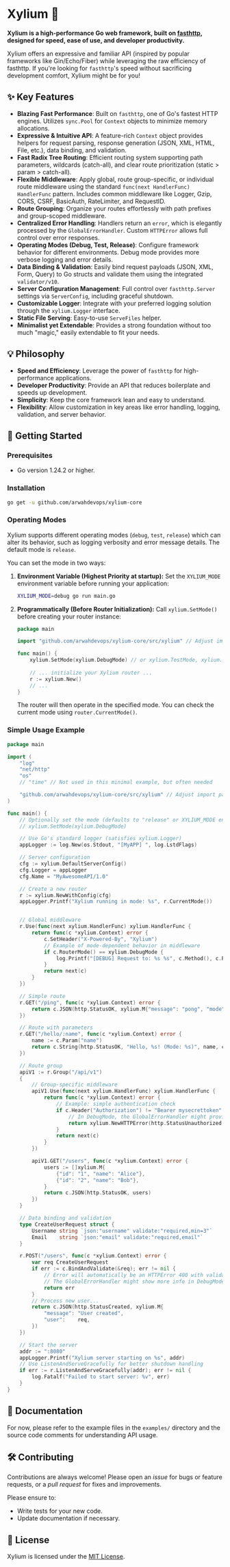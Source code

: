 # Xylium 🚀

**Xylium is a high-performance Go web framework, built on [fasthttp](https://github.com/valyala/fasthttp), designed for speed, ease of use, and developer productivity.**

Xylium offers an expressive and familiar API (inspired by popular frameworks like Gin/Echo/Fiber) while leveraging the raw efficiency of fasthttp. If you're looking for `fasthttp`'s speed without sacrificing development comfort, Xylium might be for you!

## ✨ Key Features

*   **Blazing Fast Performance**: Built on `fasthttp`, one of Go's fastest HTTP engines. Utilizes `sync.Pool` for `Context` objects to minimize memory allocations.
*   **Expressive & Intuitive API**: A feature-rich `Context` object provides helpers for request parsing, response generation (JSON, XML, HTML, File, etc.), data binding, and validation.
*   **Fast Radix Tree Routing**: Efficient routing system supporting path parameters, wildcards (catch-all), and clear route prioritization (static > param > catch-all).
*   **Flexible Middleware**: Apply global, route group-specific, or individual route middleware using the standard `func(next HandlerFunc) HandlerFunc` pattern. Includes common middleware like Logger, Gzip, CORS, CSRF, BasicAuth, RateLimiter, and RequestID.
*   **Route Grouping**: Organize your routes effortlessly with path prefixes and group-scoped middleware.
*   **Centralized Error Handling**: Handlers return an `error`, which is elegantly processed by the `GlobalErrorHandler`. Custom `HTTPError` allows full control over error responses.
*   **Operating Modes (Debug, Test, Release)**: Configure framework behavior for different environments. Debug mode provides more verbose logging and error details.
*   **Data Binding & Validation**: Easily bind request payloads (JSON, XML, Form, Query) to Go structs and validate them using the integrated `validator/v10`.
*   **Server Configuration Management**: Full control over `fasthttp.Server` settings via `ServerConfig`, including graceful shutdown.
*   **Customizable Logger**: Integrate with your preferred logging solution through the `xylium.Logger` interface.
*   **Static File Serving**: Easy-to-use `ServeFiles` helper.
*   **Minimalist yet Extendable**: Provides a strong foundation without too much "magic," easily extendable to fit your needs.

## 💡 Philosophy

*   **Speed and Efficiency**: Leverage the power of `fasthttp` for high-performance applications.
*   **Developer Productivity**: Provide an API that reduces boilerplate and speeds up development.
*   **Simplicity**: Keep the core framework lean and easy to understand.
*   **Flexibility**: Allow customization in key areas like error handling, logging, validation, and server behavior.

## 🚀 Getting Started

### Prerequisites

*   Go version 1.24.2 or higher.

### Installation

```bash
go get -u github.com/arwahdevops/xylium-core
```

### Operating Modes

Xylium supports different operating modes (`debug`, `test`, `release`) which can alter its behavior, such as logging verbosity and error message details. The default mode is `release`.

You can set the mode in two ways:

1.  **Environment Variable (Highest Priority at startup):**
    Set the `XYLIUM_MODE` environment variable before running your application:
    ```bash
    XYLIUM_MODE=debug go run main.go
    ```
2.  **Programmatically (Before Router Initialization):**
    Call `xylium.SetMode()` before creating your router instance:
    ```go
    package main

    import "github.com/arwahdevops/xylium-core/src/xylium" // Adjust import path

    func main() {
        xylium.SetMode(xylium.DebugMode) // or xylium.TestMode, xylium.ReleaseMode
        
        // ... initialize your Xylium router ...
        r := xylium.New() 
        // ...
    }
    ```
    The router will then operate in the specified mode. You can check the current mode using `router.CurrentMode()`.

### Simple Usage Example

```go
package main

import (
	"log"
	"net/http"
	"os"
	// "time" // Not used in this minimal example, but often needed

	"github.com/arwahdevops/xylium-core/src/xylium" // Adjust import path as per your project structure
)

func main() {
	// Optionally set the mode (defaults to "release" or XYLIUM_MODE env var)
	// xylium.SetMode(xylium.DebugMode)

	// Use Go's standard logger (satisfies xylium.Logger)
	appLogger := log.New(os.Stdout, "[MyAPP] ", log.LstdFlags)

	// Server configuration
	cfg := xylium.DefaultServerConfig()
	cfg.Logger = appLogger
	cfg.Name = "MyAwesomeAPI/1.0"

	// Create a new router
	r := xylium.NewWithConfig(cfg)
	appLogger.Printf("Xylium running in mode: %s", r.CurrentMode())


	// Global middleware
	r.Use(func(next xylium.HandlerFunc) xylium.HandlerFunc {
		return func(c *xylium.Context) error {
			c.SetHeader("X-Powered-By", "Xylium")
			// Example of mode-dependent behavior in middleware
			if c.RouterMode() == xylium.DebugMode {
				log.Printf("[DEBUG] Request to: %s %s", c.Method(), c.Path())
			}
			return next(c)
		}
	})

	// Simple route
	r.GET("/ping", func(c *xylium.Context) error {
		return c.JSON(http.StatusOK, xylium.M{"message": "pong", "mode": c.RouterMode()})
	})

	// Route with parameters
	r.GET("/hello/:name", func(c *xylium.Context) error {
		name := c.Param("name")
		return c.String(http.StatusOK, "Hello, %s! (Mode: %s)", name, c.RouterMode())
	})

	// Route group
	apiV1 := r.Group("/api/v1")
	{
		// Group-specific middleware
		apiV1.Use(func(next xylium.HandlerFunc) xylium.HandlerFunc {
			return func(c *xylium.Context) error {
				// Example: simple authentication check
				if c.Header("Authorization") != "Bearer mysecrettoken" {
					// In DebugMode, the GlobalErrorHandler might provide more detailed error info.
					return xylium.NewHTTPError(http.StatusUnauthorized, "Unauthorized access to API v1")
				}
				return next(c)
			}
		})

		apiV1.GET("/users", func(c *xylium.Context) error {
			users := []xylium.M{
				{"id": "1", "name": "Alice"},
				{"id": "2", "name": "Bob"},
			}
			return c.JSON(http.StatusOK, users)
		})
	}

	// Data binding and validation
	type CreateUserRequest struct {
		Username string `json:"username" validate:"required,min=3"`
		Email    string `json:"email" validate:"required,email"`
	}

	r.POST("/users", func(c *xylium.Context) error {
		var req CreateUserRequest
		if err := c.BindAndValidate(&req); err != nil {
			// Error will automatically be an HTTPError 400 with validation details.
			// The GlobalErrorHandler might show more info in DebugMode.
			return err
		}
		// Process new user...
		return c.JSON(http.StatusCreated, xylium.M{
			"message": "User created",
			"user":    req,
		})
	})

	// Start the server
	addr := ":8080"
	appLogger.Printf("Xylium server starting on %s", addr)
	// Use ListenAndServeGracefully for better shutdown handling
	if err := r.ListenAndServeGracefully(addr); err != nil {
		log.Fatalf("Failed to start server: %v", err)
	}
}
```

## 📖 Documentation

For now, please refer to the example files in the `examples/` directory and the source code comments for understanding API usage.

## 🛠️ Contributing

Contributions are always welcome! Please open an *issue* for bugs or feature requests, or a *pull request* for fixes and improvements.

Please ensure to:
*   Write tests for your new code.
*   Update documentation if necessary.

## 📜 License

Xylium is licensed under the [MIT License](LICENSE).
